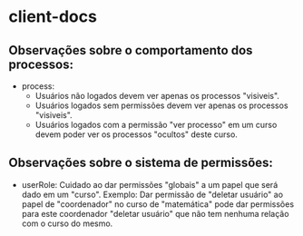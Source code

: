 # client-docs

## Observações sobre o comportamento dos processos:
- process:
  - Usuários não logados devem ver apenas os processos "visiveis".
  - Usuários logados sem permissões devem ver apenas os processos "visiveis".
  - Usuários logados com a permissão "ver processo" em um curso devem poder ver os processos "ocultos" deste curso.

## Observações sobre o sistema de permissões:
- userRole: Cuidado ao dar permissões "globais" a um papel que será dado em um "curso". Exemplo: Dar permissão de "deletar usuário" ao papel de "coordenador" no curso de "matemática" pode dar permissões para este coordenador "deletar usuário" que não tem nenhuma relação com o curso do mesmo.
